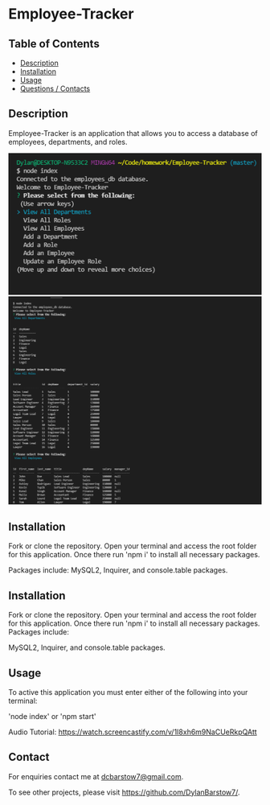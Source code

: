 # Employee-Tracker

## Table of Contents
- [Description](#Description)
- [Installation](#Installation)
- [Usage](#Usage)
- [Questions / Contacts](#Contacts)

## Description
Employee-Tracker is an application that allows you to access a database of employees, departments, and roles.

![alt text](https://github.com/DylanBarstow7/Employee-Tracker/blob/master/assets/employeeTrackerpic1.PNG)
![alt text](https://github.com/DylanBarstow7/Employee-Tracker/blob/master/assets/employeeTrackerpic2.PNG)

## Installation
Fork or clone the repository.  Open your terminal and access the root folder for this application.  Once there run 'npm i' to install all necessary packages.

Packages include: MySQL2, Inquirer, and console.table packages.

## Installation
Fork or clone the repository.  Open your terminal and access the root folder for this application.  Once there run 'npm i' to install all necessary packages.
Packages include:

MySQL2, Inquirer, and console.table packages.

## Usage
To active this application you must enter either of the following into your terminal:

'node index' or 'npm start'

Audio Tutorial: https://watch.screencastify.com/v/1I8xh6m9NaCUeRkpQAtt

## Contact
For enquiries contact me at dcbarstow7@gmail.com.

To see other projects, please visit https://github.com/DylanBarstow7/.
